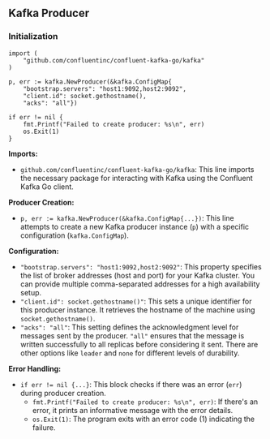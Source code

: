 ## Kafka Producer
### Initialization 
```golang
import (
    "github.com/confluentinc/confluent-kafka-go/kafka"
)

p, err := kafka.NewProducer(&kafka.ConfigMap{
    "bootstrap.servers": "host1:9092,host2:9092",
    "client.id": socket.gethostname(),
    "acks": "all"})

if err != nil {
    fmt.Printf("Failed to create producer: %s\n", err)
    os.Exit(1)
}
```
**Imports:**

* `github.com/confluentinc/confluent-kafka-go/kafka`: This line imports the necessary package for interacting with Kafka using the Confluent Kafka Go client.

**Producer Creation:**

* `p, err := kafka.NewProducer(&kafka.ConfigMap{...})`: This line attempts to create a new Kafka producer instance (`p`) with a specific configuration (`kafka.ConfigMap`).

**Configuration:**

* `"bootstrap.servers": "host1:9092,host2:9092"`: This property specifies the list of broker addresses (host and port) for your Kafka cluster. You can provide multiple comma-separated addresses for a high availability setup.
* `"client.id": socket.gethostname()"`: This sets a unique identifier for this producer instance. It retrieves the hostname of the machine using `socket.gethostname()`.
* `"acks": "all"`: This setting defines the acknowledgment level for messages sent by the producer. `"all"` ensures that the message is written successfully to all replicas before considering it sent. There are other options like `leader` and `none` for different levels of durability.

**Error Handling:**

* `if err != nil {...}`: This block checks if there was an error (`err`) during producer creation.
    * `fmt.Printf("Failed to create producer: %s\n", err)`: If there's an error, it prints an informative message with the error details.
    * `os.Exit(1)`: The program exits with an error code (1) indicating the failure.


